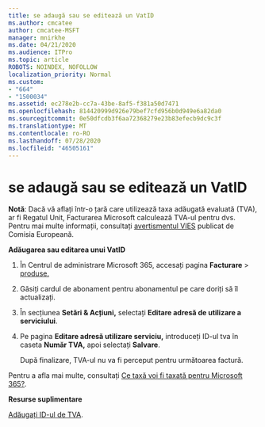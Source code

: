 ```yaml
---
title: se adaugă sau se editează un VatID
ms.author: cmcatee
author: cmcatee-MSFT
manager: mnirkhe
ms.date: 04/21/2020
ms.audience: ITPro
ms.topic: article
ROBOTS: NOINDEX, NOFOLLOW
localization_priority: Normal
ms.custom:
- "664"
- "1500034"
ms.assetid: ec278e2b-cc7a-43be-8af5-f381a50d7471
ms.openlocfilehash: 814420999d926e79bef7cfd956b0d949e6a82da0
ms.sourcegitcommit: 0e50dfcdb3f6aa72368279e23b83efecb9dc9c3f
ms.translationtype: MT
ms.contentlocale: ro-RO
ms.lasthandoff: 07/28/2020
ms.locfileid: "46505161"
---
```

# <a name="how-to-add-or-edit-a-vatid"></a>se adaugă sau se editează un VatID

**Notă**: Dacă vă aflați într-o țară care utilizează taxa adăugată evaluată (TVA), ar fi Regatul Unit, Facturarea Microsoft calculează TVA-ul pentru dvs. Pentru mai multe informații, consultați [avertismentul VIES](https://go.microsoft.com/fwlink/p/?LinkID=841741) publicat de Comisia Europeană.

**Adăugarea sau editarea unui VatID**

1. În Centrul de administrare Microsoft 365, accesați pagina **Facturare** \> [produse.](https://go.microsoft.com/fwlink/p/?linkid=842054)

2. Găsiți cardul de abonament pentru abonamentul pe care doriți să îl actualizați.

3. În secțiunea **Setări & Acțiuni,** selectați **Editare adresă de utilizare a serviciului**.

4. Pe pagina **Editare adresă utilizare serviciu,** introduceți ID-ul tva în caseta **Număr TVA,** apoi selectați **Salvare**.

    După finalizare, TVA-ul nu va fi perceput pentru următoarea factură.

Pentru a afla mai multe, consultați [Ce taxă voi fi taxată pentru Microsoft 365?](https://docs.microsoft.com/microsoft-365/commerce/billing-and-payments/tax-information).

**Resurse suplimentare**

[Adăugați ID-ul de TVA](https://docs.microsoft.com/microsoft-365/commerce/billing-and-payments/tax-information?view=o365-worldwide#add-your-vat-id-eu-countries-only).